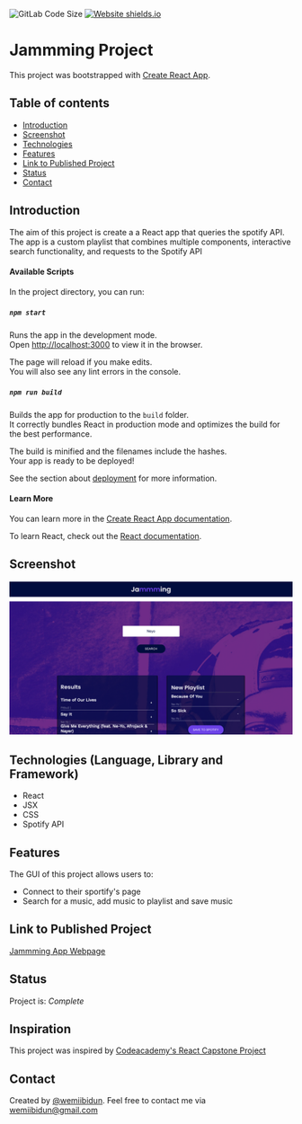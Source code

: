![GitLab Code Size](https://img.shields.io/github/languages/code-size/wemiibidun/jammming)
[![Website shields.io](https://img.shields.io/website-up-down-green-red/http/shields.io.svg)](http://shields.io/)



# Jammming Project

This project was bootstrapped with [Create React App](https://github.com/facebook/create-react-app). 

## Table of contents
* [Introduction](#introduction)
* [Screenshot](#screenshot)
* [Technologies](#technologies-language-library-and-framework)
* [Features](#features)
* [Link to Published Project](#link-to-published-portfolio)
* [Status](#status)
* [Contact](#contact)


## Introduction
The aim of this project is create a a React app that queries the spotify API. The app is a custom playlist that combines multiple components, interactive search functionality, and requests to the Spotify API

#### Available Scripts

In the project directory, you can run:

##### `npm start`

Runs the app in the development mode.\
Open [http://localhost:3000](http://localhost:3000) to view it in the browser.

The page will reload if you make edits.\
You will also see any lint errors in the console.


##### `npm run build`

Builds the app for production to the `build` folder.\
It correctly bundles React in production mode and optimizes the build for the best performance.

The build is minified and the filenames include the hashes.\
Your app is ready to be deployed!

See the section about [deployment](https://facebook.github.io/create-react-app/docs/deployment) for more information.


#### Learn More

You can learn more in the [Create React App documentation](https://facebook.github.io/create-react-app/docs/getting-started).

To learn React, check out the [React documentation](https://reactjs.org/).


## Screenshot
![Sample image](https://github.com/wemiibidun/jammming/blob/main/jammmming_screenshot.png)

## Technologies (Language, Library and Framework)
* React
* JSX
* CSS
* Spotify API

## Features
The GUI of this project allows users to:
* Connect to their sportify's page
* Search for a music, add music to playlist and save music


## Link to Published Project
[Jammming App Webpage](https://wemiibidun.github.io/jammming/)


## Status
Project is: _Complete_


## Inspiration
This project was inspired by [Codeacademy's React Capstone Project](https://www.codecademy.com/learn/paths/build-web-apps-with-react)


## Contact
Created by [@wemiibidun](https://twitter.com/wemiibidun/). Feel free to contact me via wemiibidun@gmail.com
